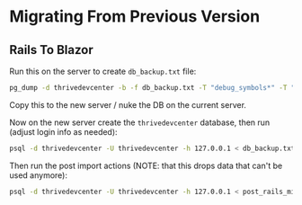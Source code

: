 Migrating From Previous Version
===============================

Rails To Blazor
---------------

Run this on the server to create `db_backup.txt` file:

```sh
pg_dump -d thrivedevcenter -b -f db_backup.txt -T "debug_symbols*" -T "reports*" -T "hyperstack*" -T "ar_*" -T "sessions*" -T "schema*"
```

Copy this to the new server / nuke the DB on the current server.

Now on the new server create the `thrivedevcenter` database, then run
(adjust login info as needed):

```sh
psql -d thrivedevcenter -U thrivedevcenter -h 127.0.0.1 < db_backup.txt
```

Then run the post import actions (NOTE: that this drops data that
can't be used anymore):
```sh
psql -d thrivedevcenter -U thrivedevcenter -h 127.0.0.1 < post_rails_migration.sql
```

